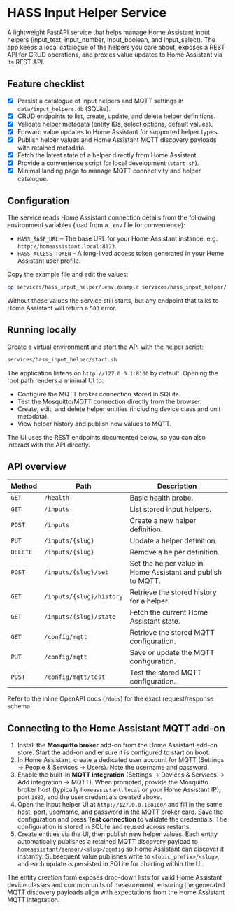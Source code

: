 # HASS Input Helper Service

A lightweight FastAPI service that helps manage Home Assistant input helpers (input_text,
input_number, input_boolean, and input_select). The app keeps a local catalogue of the helpers you
care about, exposes a REST API for CRUD operations, and proxies value updates to Home Assistant via
its REST API.

## Feature checklist

- [x] Persist a catalogue of input helpers and MQTT settings in `data/input_helpers.db` (SQLite).
- [x] CRUD endpoints to list, create, update, and delete helper definitions.
- [x] Validate helper metadata (entity IDs, select options, default values).
- [x] Forward value updates to Home Assistant for supported helper types.
- [x] Publish helper values and Home Assistant MQTT discovery payloads with retained metadata.
- [x] Fetch the latest state of a helper directly from Home Assistant.
- [x] Provide a convenience script for local development (`start.sh`).
- [x] Minimal landing page to manage MQTT connectivity and helper catalogue.

## Configuration

The service reads Home Assistant connection details from the following environment variables (load
from a `.env` file for convenience):

- `HASS_BASE_URL` – The base URL for your Home Assistant instance, e.g.
  `http://homeassistant.local:8123`.
- `HASS_ACCESS_TOKEN` – A long-lived access token generated in your Home Assistant user profile.

Copy the example file and edit the values:

```bash
cp services/hass_input_helper/.env.example services/hass_input_helper/.env
```

Without these values the service still starts, but any endpoint that talks to Home Assistant will
return a `503` error.

## Running locally

Create a virtual environment and start the API with the helper script:

```bash
services/hass_input_helper/start.sh
```

The application listens on `http://127.0.0.1:8100` by default. Opening the root path renders a
minimal UI to:

- Configure the MQTT broker connection stored in SQLite.
- Test the Mosquitto/MQTT connection directly from the browser.
- Create, edit, and delete helper entities (including device class and unit metadata).
- View helper history and publish new values to MQTT.

The UI uses the REST endpoints documented below, so you can also interact with the API directly.

## API overview

| Method | Path | Description |
| ------ | ---- | ----------- |
| `GET` | `/health` | Basic health probe. |
| `GET` | `/inputs` | List stored input helpers. |
| `POST` | `/inputs` | Create a new helper definition. |
| `PUT` | `/inputs/{slug}` | Update a helper definition. |
| `DELETE` | `/inputs/{slug}` | Remove a helper definition. |
| `POST` | `/inputs/{slug}/set` | Set the helper value in Home Assistant and publish to MQTT. |
| `GET` | `/inputs/{slug}/history` | Retrieve the stored history for a helper. |
| `GET` | `/inputs/{slug}/state` | Fetch the current Home Assistant state. |
| `GET` | `/config/mqtt` | Retrieve the stored MQTT configuration. |
| `PUT` | `/config/mqtt` | Save or update the MQTT configuration. |
| `POST` | `/config/mqtt/test` | Test the stored MQTT configuration. |

Refer to the inline OpenAPI docs (`/docs`) for the exact request/response schema.

## Connecting to the Home Assistant MQTT add-on

1. Install the **Mosquitto broker** add-on from the Home Assistant add-on store. Start the add-on
   and ensure it is configured to start on boot.
2. In Home Assistant, create a dedicated user account for MQTT (Settings → People & Services →
   Users). Note the username and password.
3. Enable the built-in **MQTT integration** (Settings → Devices & Services → Add integration →
   MQTT). When prompted, provide the Mosquitto broker host (typically `homeassistant.local` or your
   Home Assistant IP), port `1883`, and the user credentials created above.
4. Open the input helper UI at `http://127.0.0.1:8100/` and fill in the same host, port, username,
   and password in the MQTT broker card. Save the configuration and press **Test connection** to
   validate the credentials. The configuration is stored in SQLite and reused across restarts.
5. Create entities via the UI, then publish new helper values. Each entity automatically publishes a
   retained MQTT discovery payload to `homeassistant/sensor/<slug>/config` so Home Assistant can
   discover it instantly. Subsequent value publishes write to `<topic_prefix>/<slug>`, and each update
   is persisted in SQLite for charting within the UI.

The entity creation form exposes drop-down lists for valid Home Assistant device classes and common
units of measurement, ensuring the generated MQTT discovery payloads align with expectations from the
Home Assistant MQTT integration.

